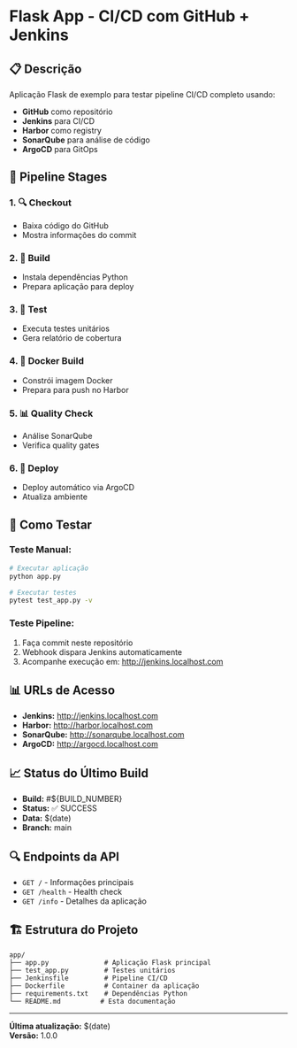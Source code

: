 # Flask App - CI/CD com GitHub + Jenkins

## 📋 Descrição
Aplicação Flask de exemplo para testar pipeline CI/CD completo usando:
- **GitHub** como repositório
- **Jenkins** para CI/CD
- **Harbor** como registry
- **SonarQube** para análise de código
- **ArgoCD** para GitOps

## 🚀 Pipeline Stages

### 1. 🔍 Checkout
- Baixa código do GitHub
- Mostra informações do commit

### 2. 🔨 Build
- Instala dependências Python
- Prepara aplicação para deploy

### 3. 🧪 Test
- Executa testes unitários
- Gera relatório de cobertura

### 4. 🐳 Docker Build
- Constrói imagem Docker
- Prepara para push no Harbor

### 5. 📊 Quality Check
- Análise SonarQube
- Verifica quality gates

### 6. 🚀 Deploy
- Deploy automático via ArgoCD
- Atualiza ambiente

## 🔧 Como Testar

### Teste Manual:
```bash
# Executar aplicação
python app.py

# Executar testes
pytest test_app.py -v
```

### Teste Pipeline:
1. Faça commit neste repositório
2. Webhook dispara Jenkins automaticamente
3. Acompanhe execução em: http://jenkins.localhost.com

## 📊 URLs de Acesso

- **Jenkins:** http://jenkins.localhost.com
- **Harbor:** http://harbor.localhost.com  
- **SonarQube:** http://sonarqube.localhost.com
- **ArgoCD:** http://argocd.localhost.com

## 📈 Status do Último Build

- **Build:** #${BUILD_NUMBER}
- **Status:** ✅ SUCCESS
- **Data:** $(date)
- **Branch:** main

## 🔍 Endpoints da API

- `GET /` - Informações principais
- `GET /health` - Health check
- `GET /info` - Detalhes da aplicação

## 🏗️ Estrutura do Projeto

```
app/
├── app.py              # Aplicação Flask principal
├── test_app.py         # Testes unitários
├── Jenkinsfile         # Pipeline CI/CD
├── Dockerfile          # Container da aplicação
├── requirements.txt    # Dependências Python
└── README.md          # Esta documentação
```

---
**Última atualização:** $(date)  
**Versão:** 1.0.0
